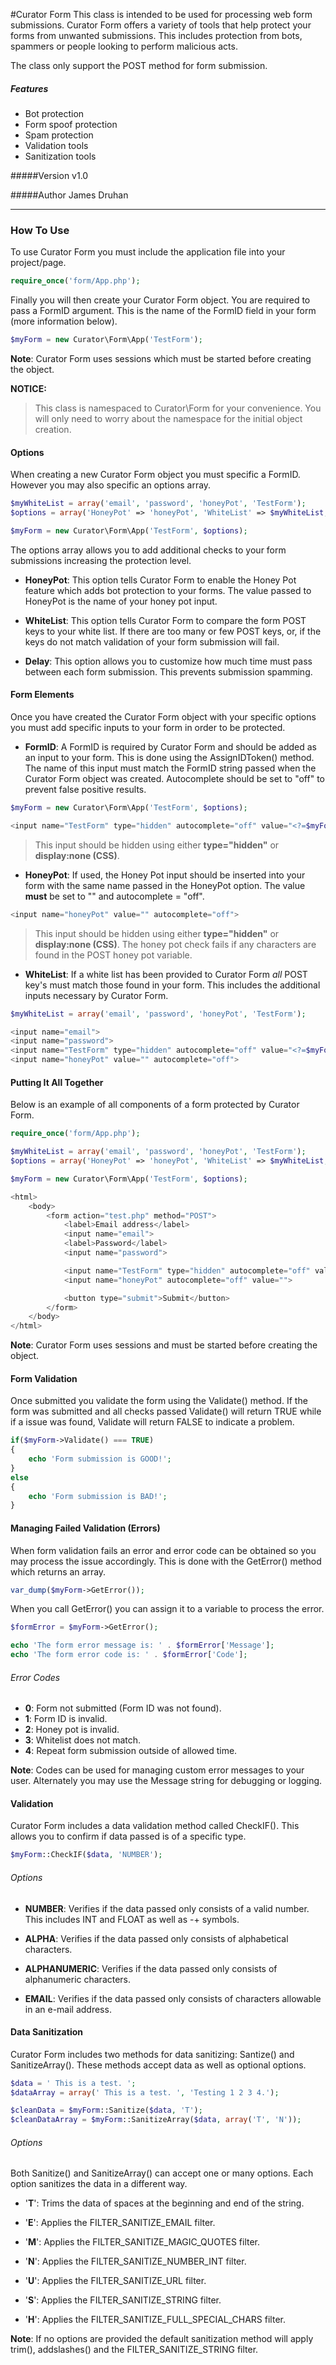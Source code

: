 #Curator Form
This class is intended to be used for processing web form submissions. Curator Form offers a variety of tools that help protect your forms from unwanted submissions. This includes protection from bots, spammers or people looking to perform malicious acts.

The class only support the POST method for form submission.

##### Features
+ Bot protection
+ Form spoof protection
+ Spam protection
+ Validation tools
+ Sanitization tools

#####Version
v1.0

#####Author
James Druhan

---

### How To Use

To use Curator Form you must include the application file into your project/page.

```php
require_once('form/App.php');
```

Finally you will then create your Curator Form object. You are required to pass a FormID argument. This is the name of the FormID field in your form (more information below).

```php
$myForm = new Curator\Form\App('TestForm');
```

**Note**: Curator Form uses sessions which must be started before creating the object.

**NOTICE:**
>This class is namespaced to Curator\Form for your convenience. You will only need to worry about the namespace for the initial object creation.

#### Options

When creating a new Curator Form object you must specific a FormID. However you may also specific an options array.

```php
$myWhiteList = array('email', 'password', 'honeyPot', 'TestForm');
$options = array('HoneyPot' => 'honeyPot', 'WhiteList' => $myWhiteList, 'Delay' => 10);

$myForm = new Curator\Form\App('TestForm', $options);
```

The options array allows you to add additional checks to your form submissions increasing the protection level.

+ **HoneyPot**: This option tells Curator Form to enable the Honey Pot feature which adds bot protection to your forms. The value passed to HoneyPot is the name of your honey pot input.

+ **WhiteList**: This option tells Curator Form to compare the form POST keys to your white list. If there are too many or few POST keys, or, if the keys do not match validation of your form submission will fail.

+ **Delay**: This option allows you to customize how much time must pass between each form submission. This prevents submission spamming.

#### Form Elements

Once you have created the Curator Form object with your specific options you must add specific inputs to your form in order to be protected.

+ **FormID**: A FormID is required by Curator Form and should be added as an input to your form. This is done using the AssignIDToken() method. The name of this input must match the FormID string passed when the Curator Form object was created. Autocomplete should be set to "off" to prevent false positive results.

```php
$myForm = new Curator\Form\App('TestForm', $options);

<input name="TestForm" type="hidden" autocomplete="off" value="<?=$myForm::AssignIDToken()?>">
```

>This input should be hidden using either **type="hidden"** or **display:none (CSS)**.

+ **HoneyPot**: If used, the Honey Pot input should be inserted into your form with the same name passed in the HoneyPot option. The value **must** be set to "" and autocomplete = "off".

```php
<input name="honeyPot" value="" autocomplete="off">
```

>This input should be hidden using either **type="hidden"** or **display:none (CSS)**. The honey pot check fails if any characters are found in the POST honey pot variable.

+ **WhiteList**: If a white list has been provided to Curator Form *all* POST key's must match those found in your form. This includes the additional inputs necessary by Curator Form.

```php
$myWhiteList = array('email', 'password', 'honeyPot', 'TestForm');

<input name="email">
<input name="password">
<input name="TestForm" type="hidden" autocomplete="off" value="<?=$myForm::AssignIDToken()?>">
<input name="honeyPot" value="" autocomplete="off">
```

#### Putting It All Together

Below is an example of all components of a form protected by Curator Form.

```php
require_once('form/App.php');

$myWhiteList = array('email', 'password', 'honeyPot', 'TestForm');
$options = array('HoneyPot' => 'honeyPot', 'WhiteList' => $myWhiteList, 'Delay' => 10);

$myForm = new Curator\Form\App('TestForm', $options);

<html>
    <body>
        <form action="test.php" method="POST">
            <label>Email address</label>
            <input name="email">
            <label>Password</label>
            <input name="password">

            <input name="TestForm" type="hidden" autocomplete="off" value="<?=$myForm::AssignIDToken()?>">
            <input name="honeyPot" autocomplete="off" value="">

            <button type="submit">Submit</button>
        </form>
    </body>
</html>
```

**Note**: Curator Form uses sessions and must be started before creating the object.

#### Form Validation

Once submitted you validate the form using the Validate() method. If the form was submitted and all checks passed Validate() will return TRUE while if a issue was found, Validate will return FALSE to indicate a problem.

```php
if($myForm->Validate() === TRUE)
{
    echo 'Form submission is GOOD!';
}
else
{
    echo 'Form submission is BAD!';
}
```

#### Managing Failed Validation (Errors)

When form validation fails an error and error code can be obtained so you may process the issue accordingly. This is done with the GetError() method which returns an array.

```php
var_dump($myForm->GetError());
```

When you call GetError() you can assign it to a variable to process the error.

```php
$formError = $myForm->GetError();

echo 'The form error message is: ' . $formError['Message'];
echo 'The form error code is: ' . $formError['Code'];
```

###### Error Codes

+ **0**: Form not submitted (Form ID was not found).
+ **1**: Form ID is invalid.
+ **2**: Honey pot is invalid.
+ **3**: Whitelist does not match.
+ **4**: Repeat form submission outside of allowed time.

**Note**: Codes can be used for managing custom error messages to your user. Alternately you may use the Message string for debugging or logging.

#### Validation

Curator Form includes a data validation method called CheckIF(). This allows you to confirm if data passed is of a specific type.

```php
$myForm::CheckIF($data, 'NUMBER');
```

###### Options

+ **NUMBER**: Verifies if the data passed only consists of a valid number. This includes INT and FLOAT as well as -+ symbols.

+ **ALPHA**: Verifies if the data passed only consists of alphabetical characters.

+ **ALPHANUMERIC**: Verifies if the data passed only consists of alphanumeric characters.

+ **EMAIL**: Verifies if the data passed only consists of characters allowable in an e-mail address.

#### Data Sanitization

Curator Form includes two methods for data sanitizing: Santize() and SanitizeArray(). These methods accept data as well as optional options.

```php
$data = ' This is a test. ';
$dataArray = array(' This is a test. ', 'Testing 1 2 3 4.');

$cleanData = $myForm::Sanitize($data, 'T');
$cleanDataArray = $myForm::SanitizeArray($data, array('T', 'N'));
```

###### Options

Both Sanitize() and SanitizeArray() can accept one or many options. Each option sanitizes the data in a different way.

+ '**T**': Trims the data of spaces at the beginning and end of the string.

+ '**E**': Applies the FILTER_SANITIZE_EMAIL filter.

+ '**M**': Applies the FILTER_SANITIZE_MAGIC_QUOTES filter.

+ '**N**': Applies the FILTER_SANITIZE_NUMBER_INT filter.

+ '**U**': Applies the FILTER_SANITIZE_URL filter.

+ '**S**': Applies the FILTER_SANITIZE_STRING filter.

+ '**H**': Applies the FILTER_SANITIZE_FULL_SPECIAL_CHARS filter.

**Note**: If no options are provided the default sanitization method will apply trim(), addslashes() and the FILTER_SANITIZE_STRING filter.
